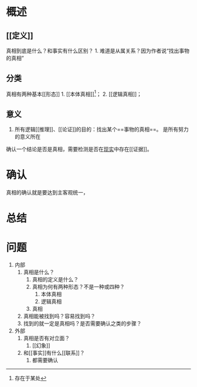 # 概述
## [[定义]] 
真相到底是什么？和事实有什么区别？
	1. 难道是从属关系？因为作者说“找出事物的真相”
## 分类
真相有两种基本[[形态]]
	1. [[本体真相]][^1]；
	2. [[逻辑真相]]；
## 意义
1. 所有逻辑[[推理]]、[[论证]]的目的：找出某个==事物的真相==。 是所有努力的意义所在

确认一个结论是否是真相，需要检测是否在<u>现实</u>中存在[[证据]]。
# 确认
真相的确认就是要达到主客观统一，
# 总结
# 问题
1. 内部
	1. 真相是什么？
		1. 真相的定义是什么？
		2. 真相为何有两种形态？不是一种或四种？
			1. 本体真相
			2. 逻辑真相
		3. 真相
	2. 真相能被找到吗？容易找到吗？
	3. 找到的就一定是真相吗？是否需要确认之类的步骤？
2. 外部
	1. 真相是否有对立面？
		1. [[幻象]] 
	2. 和[[事实]]有什么[[联系]]？
		1. 都需要确认


[^1]: 存在于某处